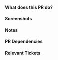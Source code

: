 #### What does this PR do?


#### Screenshots


#### Notes


#### PR Dependencies


#### Relevant Tickets
